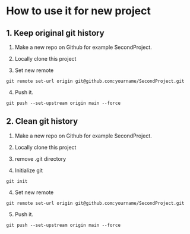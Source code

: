 # How to use it for new project

## 1. Keep original git history
1. Make a new repo on Github for example SecondProject.

2. Locally clone this project

3. Set new remote

```
git remote set-url origin git@github.com:yourname/SecondProject.git
```

4. Push it.

```
git push --set-upstream origin main --force
``` 

## 2. Clean git history
1. Make a new repo on Github for example SecondProject.

2. Locally clone this project

3. remove .git directory

4. Initialize git

```
git init
```

4. Set new remote

```
git remote set-url origin git@github.com:yourname/SecondProject.git
```

5. Push it.

```
git push --set-upstream origin main --force
``` 